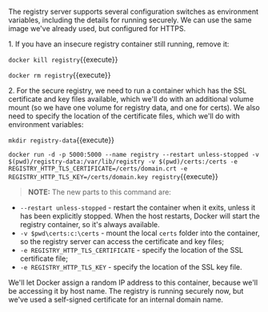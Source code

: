 The registry server supports several configuration switches as environment variables, including the details for running securely. We can use the same image we've already used, but configured for HTTPS. 

1\. If you have an insecure registry container still running, remove it:

`docker kill registry`{{execute}}

`docker rm registry`{{execute}}


2\. For the secure registry, we need to run a container which has the SSL certificate and key files available, which we'll do with an additional volume mount (so we have one volume for registry data, and one for certs). We also need to specify the location of the certificate files, which we'll do with environment variables:

`mkdir registry-data`{{execute}}

`docker run -d -p 5000:5000 --name registry --restart unless-stopped -v $(pwd)/registry-data:/var/lib/registry -v $(pwd)/certs:/certs -e REGISTRY_HTTP_TLS_CERTIFICATE=/certs/domain.crt -e REGISTRY_HTTP_TLS_KEY=/certs/domain.key registry`{{execute}}

> **NOTE:** The new parts to this command are:
- `--restart unless-stopped` - restart the container when it exits, unless it has been explicitly stopped. When the host restarts, Docker will start the registry container, so it's always available.
- `-v $pwd\certs:c:\certs` - mount the local `certs` folder into the container, so the registry server can access the certificate and key files;
- `-e REGISTRY_HTTP_TLS_CERTIFICATE` - specify the location of the SSL certificate file;
- `-e REGISTRY_HTTP_TLS_KEY` - specify the location of the SSL key file.

We'll let Docker assign a random IP address to this container, because we'll be accessing it by host name. The registry is running securely now, but we've used a self-signed certificate for an internal domain name.